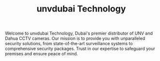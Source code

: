 ---
id: 1
title:  "unvdubai Technology"
body:   "Welcome to unvdubai Technology, Dubai's premier distributor of UNV and Dahua CCTV cameras. Our mission is to provide you with unparalleled security solutions, from state-of-the-art surveillance systems to comprehensive security packages. Trust in our expertise to safeguard your premises and ensure peace of mind."
icon: "../icons/unvicon.svg"
---
